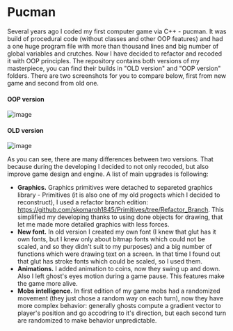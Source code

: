 # Pucman
Several years ago I coded my first computer game via C++ - pucman. It was build of procedural code (without classes and other OOP features) and had a one huge program file with more than thousand lines and big number of global variables and crutches. Now I have decided to refactor and recoded it with OOP principles. The repository contains both versions of my masterpiece, you can find their builds in "OLD version" and "OOP version" folders. There are two screenshots for you to compare below, first from new game and second from old one.

#### OOP version
![image](https://user-images.githubusercontent.com/61201241/205916746-56c492f2-aa33-4a7b-96b5-829e7bb0bd4e.png)
#### OLD version 
![image](https://user-images.githubusercontent.com/61201241/202021568-40954dc4-e121-479a-b8f0-982c71c1b6b7.png)

As you can see, there are many differences between two versions. That because during the developing I decided to not only recoded, but also improve game design and engine. A list of main upgrades is following:
* **Graphics.** Graphics primitives were detached to separeted graphics library - Primitives (it is also one of my old progects which I decided to reconstruct), I used a refactor branch edition: https://github.com/skomaroh1845/Primitives/tree/Refactor_Branch. This simplified my developing thanks to using done objects for drawing, that let me made more detailed graphics with less forces.
* **New font.** In old version I created my own font (I knew that glut has it own fonts, but I knew only about bitmap fonts which could not be scaled, and so they didn't suit to my purposes) and a big number of functions which were drawing text on a screen. In that time I found out that glut has stroke fonts which could be scaled, so I used them.
* **Animations.** I added animation to coins, now they swing up and down. Also I left ghost's eyes motion during a game pause. This features make the game more alive.
* **Mobs intelligence.** In first edition of my game mobs had a randomized movement (they just chose a random way on each turn), now they have more complex behavior: generally ghosts compute a gradient vector to player's position and go accodring to it's direction, but each second turn are randomized to make behavior unpredictable.
